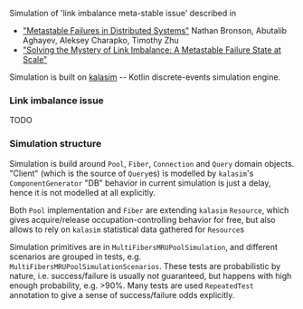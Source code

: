 Simulation of 'link imbalance meta-stable issue' described in 
 * ["Metastable Failures in Distributed Systems"](https://doi.org/10.1145/3458336.3465286) Nathan Bronson, Abutalib Aghayev, Aleksey Charapko, Timothy Zhu
 * ["Solving the Mystery of Link Imbalance: A Metastable Failure State at Scale"](https://engineering.fb.com/2014/11/14/production-engineering/solving-the-mystery-of-link-imbalance-a-metastable-failure-state-at-scale/)
 
Simulation is built on [kalasim](https://www.kalasim.org/) -- Kotlin discrete-events simulation engine.

### Link imbalance issue 
TODO

### Simulation structure
Simulation is build around `Pool`, `Fiber`, `Connection` and `Query` domain objects.
"Client" (which is the source of `Query`es) is modelled by `kalasim`'s `ComponentGenerator`
"DB" behavior in current simulation is just a delay, hence it is not modelled at all explicitly.
                                                         
Both `Pool` implementation and `Fiber` are extending `kalasim` `Resource`, which gives
acquire/release occupation-controlling behavior for free, but also allows to rely on `kalasim`
statistical data gathered for `Resource`s
                                                             
Simulation primitives are in `MultiFibersMRUPoolSimulation`, and different scenarios
are grouped in tests, e.g. `MultiFibersMRUPoolSimulationScenarios`. These tests are 
probabilistic by nature, i.e. success/failure is usually not guaranteed, but happens
with high enough probability, e.g. >90%. Many tests are used `RepeatedTest` annotation
to give a sense of success/failure odds explicitly. 
